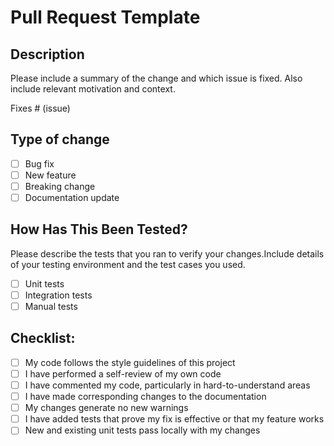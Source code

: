 # Pull Request Template

## Description

Please include a summary of the change and which issue is fixed.
Also include relevant motivation and context.

Fixes # (issue)

## Type of change

- [ ] Bug fix
- [ ] New feature
- [ ] Breaking change
- [ ] Documentation update

## How Has This Been Tested?

Please describe the tests that you ran to verify your changes.Include details of your testing environment and the test cases you used.

- [ ] Unit tests
- [ ] Integration tests
- [ ] Manual tests

## Checklist:

- [ ] My code follows the style guidelines of this project
- [ ] I have performed a self-review of my own code
- [ ] I have commented my code, particularly in hard-to-understand areas
- [ ] I have made corresponding changes to the documentation
- [ ] My changes generate no new warnings
- [ ] I have added tests that prove my fix is effective or that my feature works
- [ ] New and existing unit tests pass locally with my changes
